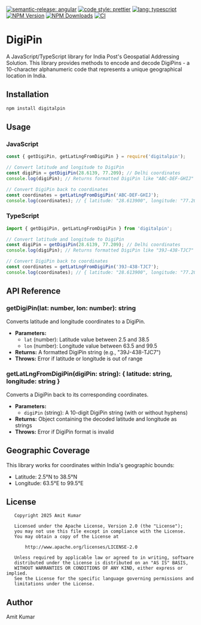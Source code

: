 [![semantic-release: angular](https://img.shields.io/badge/semantic--release-angular-e10079?logo=semantic-release&style=flat-square)](https://github.com/semantic-release/semantic-release) [![code style: prettier](https://img.shields.io/badge/code_style-prettier-ff69b4.svg?style=flat-square)](https://github.com/prettier/prettier) [![lang: typescript](https://shields.io/badge/TypeScript-3178C6?logo=TypeScript&logoColor=FFF&style=flat-square)](https://www.typescriptlang.org/) [![NPM Version](https://img.shields.io/npm/v/digitalpin?style=flat-square)](https://www.npmjs.com/package/digitalpin) [![NPM Downloads](https://img.shields.io/npm/dw/digitalpin?style=flat-square)](https://www.npmjs.com/package/digitalpin) [![CI](https://github.com/amitkma/digipin/actions/workflows/ci.yml/badge.svg)](https://github.com/amitkma/digipin/actions/workflows/ci.yml)

# DigiPin

A JavaScript/TypeScript library for India Post's Geospatial Addressing Solution. This library provides methods to encode and decode DigiPins - a 10-character alphanumeric code that represents a unique geographical location in India.

## Installation

```bash
npm install digitalpin
```

## Usage

### JavaScript

```javascript
const { getDigiPin, getLatLngFromDigiPin } = require('digitalpin');

// Convert latitude and longitude to DigiPin
const digiPin = getDigiPin(28.6139, 77.209); // Delhi coordinates
console.log(digiPin); // Returns formatted DigiPin like "ABC-DEF-GHIJ"

// Convert DigiPin back to coordinates
const coordinates = getLatLngFromDigiPin('ABC-DEF-GHIJ');
console.log(coordinates); // { latitude: "28.613900", longitude: "77.209000" }
```

### TypeScript

```typescript
import { getDigiPin, getLatLngFromDigiPin } from 'digitalpin';

// Convert latitude and longitude to DigiPin
const digiPin = getDigiPin(28.6139, 77.209); // Delhi coordinates
console.log(digiPin); // Returns formatted DigiPin like "39J-438-TJC7"

// Convert DigiPin back to coordinates
const coordinates = getLatLngFromDigiPin('39J-438-TJC7');
console.log(coordinates); // { latitude: "28.613900", longitude: "77.209000" }
```

## API Reference

### getDigiPin(lat: number, lon: number): string

Converts latitude and longitude coordinates to a DigiPin.

- **Parameters:**
  - `lat` (number): Latitude value between 2.5 and 38.5
  - `lon` (number): Longitude value between 63.5 and 99.5
- **Returns:** A formatted DigiPin string (e.g., "39J-438-TJC7")
- **Throws:** Error if latitude or longitude is out of range

### getLatLngFromDigiPin(digiPin: string): { latitude: string, longitude: string }

Converts a DigiPin back to its corresponding coordinates.

- **Parameters:**
  - `digiPin` (string): A 10-digit DigiPin string (with or without hyphens)
- **Returns:** Object containing the decoded latitude and longitude as strings
- **Throws:** Error if DigiPin format is invalid

## Geographic Coverage

This library works for coordinates within India's geographic bounds:

- Latitude: 2.5°N to 38.5°N
- Longitude: 63.5°E to 99.5°E

## License

```
   Copyright 2025 Amit Kumar

   Licensed under the Apache License, Version 2.0 (the "License");
   you may not use this file except in compliance with the License.
   You may obtain a copy of the License at

       http://www.apache.org/licenses/LICENSE-2.0

   Unless required by applicable law or agreed to in writing, software
   distributed under the License is distributed on an "AS IS" BASIS,
   WITHOUT WARRANTIES OR CONDITIONS OF ANY KIND, either express or implied.
   See the License for the specific language governing permissions and
   limitations under the License.
```

## Author

Amit Kumar
